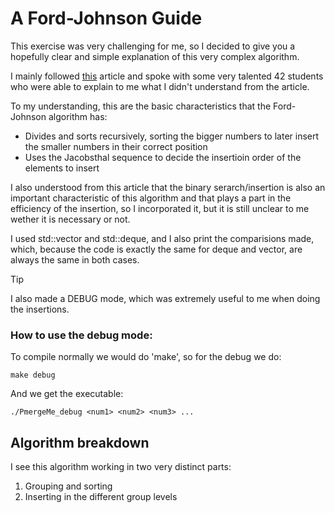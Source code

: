 # A Ford-Johnson Guide
This exercise was very challenging for me, so I decided to give you a hopefully clear and simple explanation of this very complex algorithm. 

I mainly followed [this](https://dev.to/emuminov/human-explanation-and-step-by-step-visualisation-of-the-ford-johnson-algorithm-5g91) article and spoke with some very talented 42 students who were able to explain to me what I didn't understand from the article.

To my understanding, this are the basic characteristics that the Ford-Johnson algorithm has:
- Divides and sorts recursively, sorting the bigger numbers to later insert the smaller numbers in their correct position
- Uses the Jacobsthal sequence to decide the insertioin order of the elements to insert

I also understood from this article that the binary serarch/insertion is also an important characteristic of this algorithm and that plays a part in the efficiency of the insertion, so I incorporated it, but it is still unclear to me wether it is necessary or not.

I used std::vector and std::deque, and I also print the comparisions made, which, because the code is exactly the same for deque and vector, are always the same in both cases.

> [!TIP]
> I also made a DEBUG mode, which was extremely useful to me when doing the insertions.

### How to use the debug mode:
To compile normally we would do 'make', so for the debug we do:

    make debug
And we get the executable:

    ./PmergeMe_debug <num1> <num2> <num3> ...

## Algorithm breakdown
I see this algorithm working in two very distinct parts:
1. Grouping and sorting
2. Inserting in the different group levels

